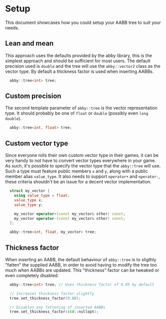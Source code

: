 # Setup

This document showcases how you could setup your AABB tree to suit your needs.

## Lean and mean

This approach uses the defaults provided by the abby library, this is the simplest approach and should be sufficient for most users. The default precision used is
`double` and the tree will use the `abby::vector2` class as the vector type. By default
a thickness factor is used when inserting AABBs.

```C++
  abby::tree<int> tree;
```

## Custom precision

The second template parameter of `abby::tree` is the vector representation type. It should
probably be one of `float` or `double` (possibly even `long double`).

```C++
  abby::tree<int, float> tree;
```

## Custom vector type

Since everyone rolls their own custom vector type in their games, it can be very handy to not have to convert vector types everywhere in your game. As such, it's possible to specify the vector type that the `abby::tree` will use. Such a type must feature public members `x` and `y`, along with a public member alias `value_type`. It also needs to support `operator+` and `operator-`, these criteria shouldn't be an issue for a decent vector implementation.

```C++
  struct my_vector {
    using value_type = float;
    value_type x;
    value_type y;

    my_vector operator+(const my_vector& other) const;
    my_vector operator-(const my_vector& other) const;
  };

  abby::tree<int, float, my_vector> tree;
```

## Thickness factor

When inserting an AABB, the default behaviour of `abby::tree` is to sligthly "fatten" the supplied AABB, in order to avoid having to modify the tree too much when AABBs are updated. This "thickness" factor can be tweaked or even completely disabled.

```C++
  abby::tree<int> tree; // Uses thickness factor of 0.05 by default

  // Increases thickness factor slightly
  tree.set_thickness_factor(0.08);

  // Disables any fattening of inserted AABBs
  tree.set_thickness_factor(std::nullopt); 
```
